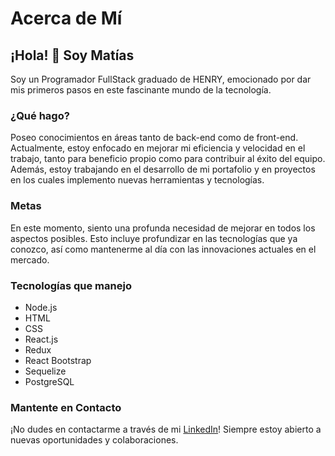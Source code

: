 # Acerca de Mí
## ¡Hola! 👋 Soy Matías

Soy un Programador FullStack graduado de HENRY, emocionado por dar mis primeros pasos en este fascinante mundo de la tecnología.

### ¿Qué hago?
Poseo conocimientos en áreas tanto de back-end como de front-end. Actualmente, estoy enfocado en mejorar mi eficiencia y velocidad en el trabajo, tanto para beneficio propio como para contribuir al éxito del equipo. Además, estoy trabajando en el desarrollo de mi portafolio y en proyectos en los cuales implemento nuevas herramientas y tecnologías.

### Metas
En este momento, siento una profunda necesidad de mejorar en todos los aspectos posibles. Esto incluye profundizar en las tecnologías que ya conozco, así como mantenerme al día con las innovaciones actuales en el mercado.

### Tecnologías que manejo
- Node.js
- HTML
- CSS
- React.js
- Redux
- React Bootstrap
- Sequelize
- PostgreSQL

### Mantente en Contacto
¡No dudes en contactarme a través de mi [LinkedIn](https://www.linkedin.com/in/matias-nicolas-lanza-091955244/)! Siempre estoy abierto a nuevas oportunidades y colaboraciones.
